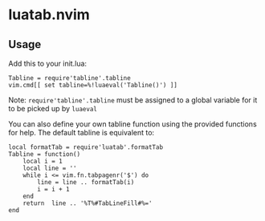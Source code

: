 # luatab.nvim

## Usage
Add this to your init.lua:

```
Tabline = require'tabline'.tabline
vim.cmd[[ set tabline=%!luaeval('Tabline()') ]]
```

Note: `require'tabline'.tabline` must be assigned to a global variable for it to be picked up by `luaeval`

You can also define your own tabline function using the provided functions for help. The default tabline is equivalent to:
```
local formatTab = require'luatab'.formatTab
Tabline = function()
    local i = 1
    local line = ''
    while i <= vim.fn.tabpagenr('$') do
        line = line .. formatTab(i)
        i = i + 1
    end
    return  line .. '%T%#TabLineFill#%='
end
```


